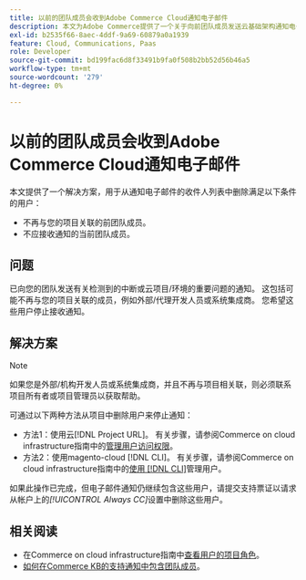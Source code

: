 ```yaml
---
title: 以前的团队成员会收到Adobe Commerce Cloud通知电子邮件
description: 本文为Adobe Commerce提供了一个关于向前团队成员发送云基础架构通知电子邮件的解决方案。
exl-id: b2535f66-8aec-4ddf-9a69-60879a0a1939
feature: Cloud, Communications, Paas
role: Developer
source-git-commit: bd199fac6d8f33491b9fa0f508b2bb52d56b46a5
workflow-type: tm+mt
source-wordcount: '279'
ht-degree: 0%

---
```


# 以前的团队成员会收到Adobe Commerce Cloud通知电子邮件

本文提供了一个解决方案，用于从通知电子邮件的收件人列表中删除满足以下条件的用户：

* 不再与您的项目关联的前团队成员。
* 不应接收通知的当前团队成员。

## 问题

已向您的团队发送有关检测到的中断或云项目/环境的重要问题的通知。 这包括可能不再与您的项目关联的成员，例如外部/代理开发人员或系统集成商。 您希望这些用户停止接收通知。

## 解决方案

>[!NOTE]
>
>如果您是外部/机构开发人员或系统集成商，并且不再与项目相关联，则必须联系项目所有者或项目管理员以获取帮助。

可通过以下两种方法从项目中删除用户来停止通知：

* 方法1：使用云[!DNL Project URL]。 有关步骤，请参阅Commerce on cloud infrastructure指南中的[管理用户访问权限](https://experienceleague.adobe.com/docs/commerce-cloud-service/user-guide/project/user-access.html)。
* 方法2：使用magento-cloud [!DNL CLI]。 有关步骤，请参阅Commerce on cloud infrastructure指南中的[使用 [!DNL CLI]](https://experienceleague.adobe.com/docs/commerce-cloud-service/user-guide/project/user-access.html#manage-users-with-the-cli)管理用户。

如果此操作已完成，但电子邮件通知仍继续包含这些用户，请提交支持票证以请求从帐户上的&#x200B;*[!UICONTROL Always CC]*&#x200B;设置中删除这些用户。

## 相关阅读

* 在Commerce on cloud infrastructure指南中[查看用户的项目角色](https://experienceleague.adobe.com/docs/commerce-cloud-service/user-guide/project/user-access.html#view-a-user&#39;s-project-role)。
* [如何在Commerce KB的支持通知中包含团队成员](https://experienceleague.adobe.com/docs/commerce-knowledge-base/kb/how-to/how-to-include-a-team-member-in-support-notifications.html)。
